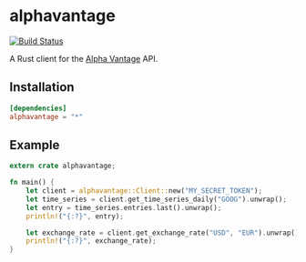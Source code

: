 alphavantage
============

[![Build Status](https://travis-ci.org/asmarques/alphavantage.svg)](https://travis-ci.org/asmarques/alphavantage)

A Rust client for the [Alpha Vantage](https://www.alphavantage.co) API.

## Installation

```toml
[dependencies]
alphavantage = "*"
```

## Example

```rust
extern crate alphavantage;

fn main() {
    let client = alphavantage::Client::new("MY_SECRET_TOKEN");
    let time_series = client.get_time_series_daily("GOOG").unwrap();
    let entry = time_series.entries.last().unwrap();
    println!("{:?}", entry);

    let exchange_rate = client.get_exchange_rate("USD", "EUR").unwrap();
    println!("{:?}", exchange_rate);
}
```
